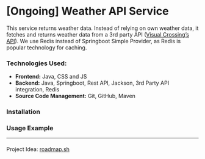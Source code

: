 # [Ongoing] Weather API Service

This service returns weather data. Instead of relying on own weather data, it fetches and returns weather data from a 3rd party API ([Visual Crossing’s API](https://www.visualcrossing.com/weather-api/)). We use Redis instead of Springboot Simple Provider, as Redis is popular technology for caching.

### Technologies Used:
- **Frontend:** Java, CSS and JS
- **Backend:** Java, Springboot, Rest API, Jackson, 3rd Party API integration, Redis
- **Source Code Management:** Git, GitHub, Maven

### Installation

### Usage Example

_____

####
Project Idea: [roadmap.sh](https://roadmap.sh/projects/weather-api-wrapper-service)